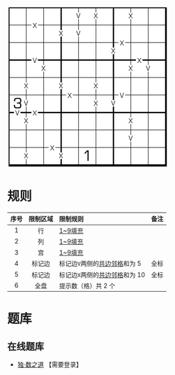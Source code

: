 ![](../../../../../../images/sudoku/最少标VX数独.png)

# 规则
| 序号 | 限制区域 | 限制规则 | 备注 |
| :---: | :---: | :--- | :---: |
| 1 | 行 | [1~9填充] | |
| 2 | 列 | [1~9填充] | |
| 3 | 宫 | [1~9填充] | |
| 4 | 标记边 | 标记边`V`两侧的[共边邻格]和为 5 | 全标 |
| 5 | 标记边 | 标记边`X`两侧的[共边邻格]和为 10 | 全标 |
| 6 | 全盘 | 提示数（格）共 2 个 | |

# 题库

## 在线题库
- [独·数之道](http://www.sudokufans.org.cn/lx/game.index.php?type=vxc) 【需要登录】

[1~9填充]: ../../../../../../rules.md#1~9填充
[共边邻格]: ../../../../../../rules.md#共边邻格
